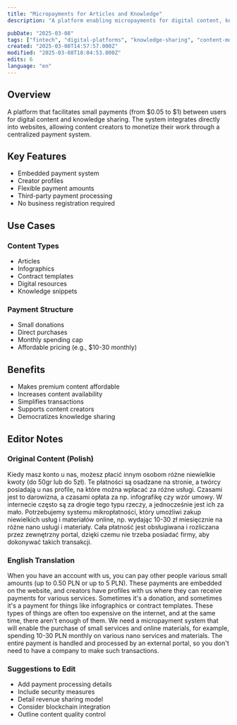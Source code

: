 ```yaml
---
title: "Micropayments for Articles and Knowledge"
description: "A platform enabling micropayments for digital content, knowledge sharing, and small online services"

pubDate: "2025-03-08"
tags: ["fintech", "digital-platforms", "knowledge-sharing", "content-monetization", "micropayments"]
created: "2025-03-08T14:57:57.000Z"
modified: "2025-03-08T18:04:53.000Z"
edits: 6
language: "en"
---
```


## Overview
A platform that facilitates small payments (from $0.05 to $1) between users for digital content and knowledge sharing. The system integrates directly into websites, allowing content creators to monetize their work through a centralized payment system.

## Key Features
- Embedded payment system
- Creator profiles
- Flexible payment amounts
- Third-party payment processing
- No business registration required

## Use Cases
### Content Types
- Articles
- Infographics
- Contract templates
- Digital resources
- Knowledge snippets

### Payment Structure
- Small donations
- Direct purchases
- Monthly spending cap
- Affordable pricing (e.g., $10-30 monthly)

## Benefits
- Makes premium content affordable
- Increases content availability
- Simplifies transactions
- Supports content creators
- Democratizes knowledge sharing

## Editor Notes

### Original Content (Polish)
Kiedy masz konto u nas, możesz płacić innym osobom różne niewielkie kwoty (do 50gr lub do 5zł). Te płatności są osadzane na stronie, a twórcy posiadają u nas profile, na które można wpłacać za różne usługi. Czasami jest to darowizna, a czasami opłata za np. infografikę czy wzór umowy. W internecie często są za drogie tego typu rzeczy, a jednocześnie jest ich za mało. Potrzebujemy systemu mikropłatności, który umożliwi zakup niewielkich usług i materiałów online, np. wydając 10-30 zł miesięcznie na różne nano usługi i materiały. Cała płatność jest obsługiwana i rozliczana przez zewnętrzny portal, dzięki czemu nie trzeba posiadać firmy, aby dokonywać takich transakcji.

### English Translation
When you have an account with us, you can pay other people various small amounts (up to 0.50 PLN or up to 5 PLN). These payments are embedded on the website, and creators have profiles with us where they can receive payments for various services. Sometimes it's a donation, and sometimes it's a payment for things like infographics or contract templates. These types of things are often too expensive on the internet, and at the same time, there aren't enough of them. We need a micropayment system that will enable the purchase of small services and online materials, for example, spending 10-30 PLN monthly on various nano services and materials. The entire payment is handled and processed by an external portal, so you don't need to have a company to make such transactions.

### Suggestions to Edit
- Add payment processing details
- Include security measures
- Detail revenue sharing model
- Consider blockchain integration
- Outline content quality control